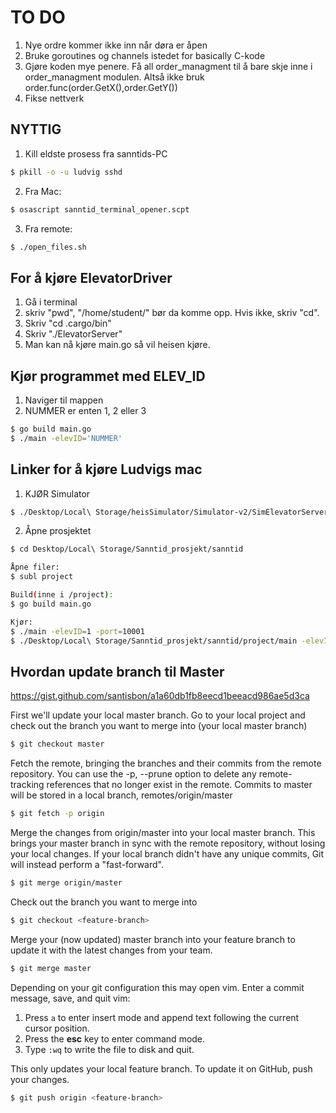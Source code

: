# TO DO
1. Nye ordre kommer ikke inn når døra er åpen
2. Bruke goroutines og channels istedet for basically C-kode
3. Gjøre koden mye penere. Få all order_managment til å bare skje inne i order_managment modulen. Altså ikke bruk order.func(order.GetX(),order.GetY())
4. Fikse nettverk

## NYTTIG
1. Kill eldste prosess fra sanntids-PC
```bash
$ pkill -o -u ludvig sshd
```
2. Fra Mac:
```bash
$ osascript sanntid_terminal_opener.scpt
```
3. Fra remote:
```bash
$ ./open_files.sh
```


## For å kjøre ElevatorDriver
1. Gå i terminal
2. skriv "pwd",  "/home/student/" bør da komme opp. Hvis ikke, skriv "cd".
3. Skriv "cd .cargo/bin"
4. Skriv "./ElevatorServer"
5. Man kan nå kjøre main.go så vil heisen kjøre.


## Kjør programmet med ELEV_ID
1. Naviger til mappen
2. NUMMER er enten 1, 2 eller 3 
```bash
$ go build main.go
$ ./main -elevID='NUMMER'
```

## Linker for å kjøre Ludvigs mac

1. KJØR Simulator
```bash
$ ./Desktop/Local\ Storage/heisSimulator/Simulator-v2/SimElevatorServer --port 10001
```
2. Åpne prosjektet
```bash
$ cd Desktop/Local\ Storage/Sanntid_prosjekt/sanntid

Åpne filer:
$ subl project 

Build(inne i /project):
$ go build main.go

Kjør:
$ ./main -elevID=1 -port=10001
$ ./Desktop/Local\ Storage/Sanntid_prosjekt/sanntid/project/main -elevID=1 -port=10001
```









## Hvordan update branch til Master
https://gist.github.com/santisbon/a1a60db1fb8eecd1beeacd986ae5d3ca

First we'll update your local master branch. Go to your local project and check out the branch you want to merge into (your local master branch)
```bash
$ git checkout master
```

Fetch the remote, bringing the branches and their commits from the remote repository.
You can use the -p, --prune option to delete any remote-tracking references that no longer exist in the remote. Commits to master will be stored in a local branch, remotes/origin/master
```bash
$ git fetch -p origin
```

Merge the changes from origin/master into your local master branch. This brings your master branch in sync with the remote repository, without losing your local changes. If your local branch didn't have any unique commits, Git will instead perform a "fast-forward".
```bash
$ git merge origin/master
```

Check out the branch you want to merge into
```bash
$ git checkout <feature-branch>
```

Merge your (now updated) master branch into your feature branch to update it with the latest changes from your team.
```bash
$ git merge master
```

Depending on your git configuration this may open vim. Enter a commit message, save, and quit vim: 
1. Press `a` to enter insert mode and append text following the current cursor position.
2. Press the **esc** key to enter command mode.
3. Type `:wq` to write the file to disk and quit.

This only updates your local feature branch. To update it on GitHub, push your changes.
```bash
$ git push origin <feature-branch>
```
